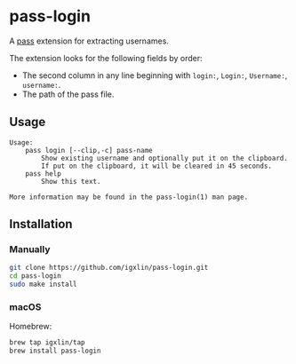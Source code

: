 # pass-login

A [pass](https://www.passwordstore.org/) extension for extracting usernames.

The extension looks for the following fields by order:
- The second column in any line beginning with `login:`, `Login:`,
  `Username:`, `username:`.
- The path of the pass file.

## Usage

```
Usage:
    pass login [--clip,-c] pass-name
        Show existing username and optionally put it on the clipboard.
        If put on the clipboard, it will be cleared in 45 seconds.
    pass help
        Show this text.

More information may be found in the pass-login(1) man page.
```

## Installation

### Manually

```bash
git clone https://github.com/igxlin/pass-login.git
cd pass-login
sudo make install
```

### macOS

Homebrew:

```bash
brew tap igxlin/tap
brew install pass-login
```
